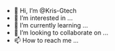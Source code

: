 - 👋 Hi, I’m @Kris-Gtech
- 👀 I’m interested in ...
- 🌱 I’m currently learning ...
- 💞️ I’m looking to collaborate on ...
- 📫 How to reach me ...

<!---
Kris-Gtech/Kris-Gtech is a ✨ special ✨ repository because its `README.md` (this file) appears on your GitHub profile.
You can click the Preview link to take a look at your changes.
--->
